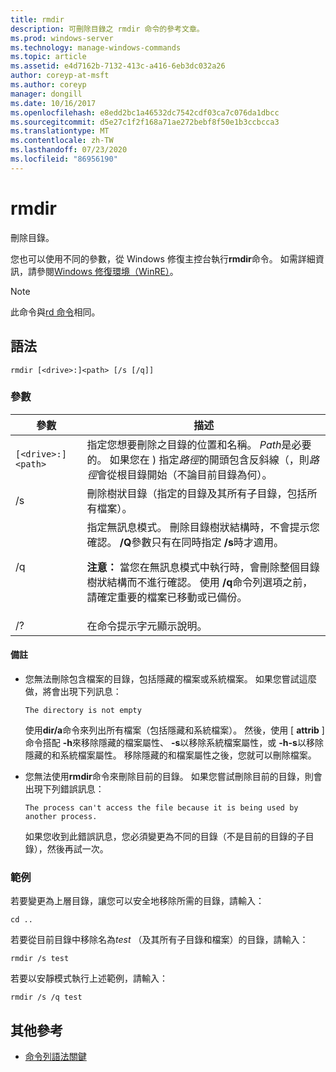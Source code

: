 ```yaml
---
title: rmdir
description: 可刪除目錄之 rmdir 命令的參考文章。
ms.prod: windows-server
ms.technology: manage-windows-commands
ms.topic: article
ms.assetid: e4d7162b-7132-413c-a416-6eb3dc032a26
author: coreyp-at-msft
ms.author: coreyp
manager: dongill
ms.date: 10/16/2017
ms.openlocfilehash: e8edd2bc1a46532dc7542cdf03ca7c076da1dbcc
ms.sourcegitcommit: d5e27c1f2f168a71ae272bebf8f50e1b3ccbcca3
ms.translationtype: MT
ms.contentlocale: zh-TW
ms.lasthandoff: 07/23/2020
ms.locfileid: "86956190"
---
```

# <a name="rmdir"></a>rmdir

刪除目錄。

您也可以使用不同的參數，從 Windows 修復主控台執行**rmdir**命令。 如需詳細資訊，請參閱[Windows 修復環境（WinRE）](/windows-hardware/manufacture/desktop/windows-recovery-environment--windows-re--technical-reference)。

> [!NOTE]
> 此命令與[rd 命令](rd.md)相同。

## <a name="syntax"></a>語法

```
rmdir [<drive>:]<path> [/s [/q]]
```

### <a name="parameters"></a>參數

| 參數 | 描述 |
|--|--|
| `[<drive>:]<path>` | 指定您想要刪除之目錄的位置和名稱。 *Path*是必要的。 如果您在 \) 指定*路徑*的開頭包含反斜線（，則*路徑*會從根目錄開始（不論目前目錄為何）。 |
| /s | 刪除樹狀目錄（指定的目錄及其所有子目錄，包括所有檔案）。 |
| /q | 指定無訊息模式。 刪除目錄樹狀結構時，不會提示您確認。 **/Q**參數只有在同時指定 **/s**時才適用。<p>**注意：** 當您在無訊息模式中執行時，會刪除整個目錄樹狀結構而不進行確認。 使用 **/q**命令列選項之前，請確定重要的檔案已移動或已備份。 |
| /? | 在命令提示字元顯示說明。 |

#### <a name="remarks"></a>備註

- 您無法刪除包含檔案的目錄，包括隱藏的檔案或系統檔案。 如果您嘗試這麼做，將會出現下列訊息：

    `The directory is not empty`

    使用**dir/a**命令來列出所有檔案（包括隱藏和系統檔案）。 然後，使用 [ **attrib** ] 命令搭配 **-h**來移除隱藏的檔案屬性、 **-s**以移除系統檔案屬性，或 **-h-s**以移除隱藏的和系統檔案屬性。 移除隱藏的和檔案屬性之後，您就可以刪除檔案。

- 您無法使用**rmdir**命令來刪除目前的目錄。 如果您嘗試刪除目前的目錄，則會出現下列錯誤訊息：

    `The process can't access the file because it is being used by another process.`

    如果您收到此錯誤訊息，您必須變更為不同的目錄（不是目前的目錄的子目錄），然後再試一次。

### <a name="examples"></a>範例

若要變更為上層目錄，讓您可以安全地移除所需的目錄，請輸入：

```
cd ..
```

若要從目前目錄中移除名為*test* （及其所有子目錄和檔案）的目錄，請輸入：

```
rmdir /s test
```

若要以安靜模式執行上述範例，請輸入：

```
rmdir /s /q test
```

## <a name="additional-references"></a>其他參考

- [命令列語法關鍵](command-line-syntax-key.md)
